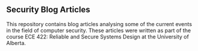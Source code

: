 Security Blog Articles
----------------------

This repository contains blog articles analysing some of the current events in the field of computer security. These articles were written as part of the course ECE 422: Reliable and Secure Systems Design at the University of Alberta.